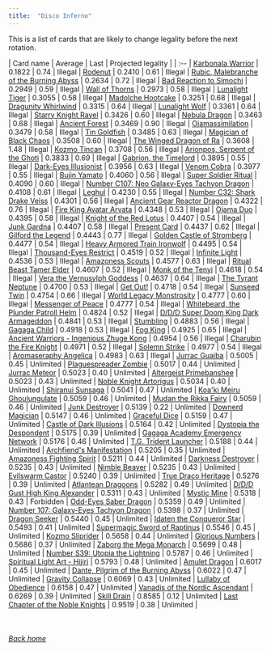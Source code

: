 ```yaml
---
title:  "Disco Inferno"
---
```


This is a list of cards that are likely to change legality before the next rotation.

| Card name | Average | Last | Projected legality |
| :-- |
[Karbonala Warrior](https://db.ygoprodeck.com/card/?search=Karbonala%20Warrior) | 0.1822 | 0.74 | Illegal |
[Rodenut](https://db.ygoprodeck.com/card/?search=Rodenut) | 0.2410 | 0.61 | Illegal |
[Rubic, Malebranche of the Burning Abyss](https://db.ygoprodeck.com/card/?search=Rubic,%20Malebranche%20of%20the%20Burning%20Abyss) | 0.2634 | 0.72 | Illegal |
[Bad Reaction to Simochi](https://db.ygoprodeck.com/card/?search=Bad%20Reaction%20to%20Simochi) | 0.2949 | 0.59 | Illegal |
[Wall of Thorns](https://db.ygoprodeck.com/card/?search=Wall%20of%20Thorns) | 0.2973 | 0.58 | Illegal |
[Lunalight Tiger](https://db.ygoprodeck.com/card/?search=Lunalight%20Tiger) | 0.3055 | 0.58 | Illegal |
[Madolche Hootcake](https://db.ygoprodeck.com/card/?search=Madolche%20Hootcake) | 0.3251 | 0.68 | Illegal |
[Dragunity Whirlwind](https://db.ygoprodeck.com/card/?search=Dragunity%20Whirlwind) | 0.3315 | 0.64 | Illegal |
[Lunalight Wolf](https://db.ygoprodeck.com/card/?search=Lunalight%20Wolf) | 0.3361 | 0.64 | Illegal |
[Starry Knight Rayel](https://db.ygoprodeck.com/card/?search=Starry%20Knight%20Rayel) | 0.3426 | 0.60 | Illegal |
[Nebula Dragon](https://db.ygoprodeck.com/card/?search=Nebula%20Dragon) | 0.3463 | 0.68 | Illegal |
[Ancient Forest](https://db.ygoprodeck.com/card/?search=Ancient%20Forest) | 0.3469 | 0.90 | Illegal |
[Ojamassimilation](https://db.ygoprodeck.com/card/?search=Ojamassimilation) | 0.3479 | 0.58 | Illegal |
[Tin Goldfish](https://db.ygoprodeck.com/card/?search=Tin%20Goldfish) | 0.3485 | 0.63 | Illegal |
[Magician of Black Chaos](https://db.ygoprodeck.com/card/?search=Magician%20of%20Black%20Chaos) | 0.3508 | 0.60 | Illegal |
[The Winged Dragon of Ra](https://db.ygoprodeck.com/card/?search=The%20Winged%20Dragon%20of%20Ra) | 0.3608 | 1.48 | Illegal |
[Kozmo Tincan](https://db.ygoprodeck.com/card/?search=Kozmo%20Tincan) | 0.3708 | 0.56 | Illegal |
[Arionpos, Serpent of the Ghoti](https://db.ygoprodeck.com/card/?search=Arionpos,%20Serpent%20of%20the%20Ghoti) | 0.3833 | 0.69 | Illegal |
[Gabrion, the Timelord](https://db.ygoprodeck.com/card/?search=Gabrion,%20the%20Timelord) | 0.3895 | 0.55 | Illegal |
[Dark-Eyes Illusionist](https://db.ygoprodeck.com/card/?search=Dark-Eyes%20Illusionist) | 0.3956 | 0.63 | Illegal |
[Venom Cobra](https://db.ygoprodeck.com/card/?search=Venom%20Cobra) | 0.3977 | 0.55 | Illegal |
[Bujin Yamato](https://db.ygoprodeck.com/card/?search=Bujin%20Yamato) | 0.4060 | 0.56 | Illegal |
[Super Soldier Ritual](https://db.ygoprodeck.com/card/?search=Super%20Soldier%20Ritual) | 0.4090 | 0.60 | Illegal |
[Number C107: Neo Galaxy-Eyes Tachyon Dragon](https://db.ygoprodeck.com/card/?search=Number%20C107:%20Neo%20Galaxy-Eyes%20Tachyon%20Dragon) | 0.4108 | 0.61 | Illegal |
[Leghul](https://db.ygoprodeck.com/card/?search=Leghul) | 0.4230 | 0.55 | Illegal |
[Number C32: Shark Drake Veiss](https://db.ygoprodeck.com/card/?search=Number%20C32:%20Shark%20Drake%20Veiss) | 0.4301 | 0.56 | Illegal |
[Ancient Gear Reactor Dragon](https://db.ygoprodeck.com/card/?search=Ancient%20Gear%20Reactor%20Dragon) | 0.4322 | 0.76 | Illegal |
[Fire King Avatar Arvata](https://db.ygoprodeck.com/card/?search=Fire%20King%20Avatar%20Arvata) | 0.4348 | 0.53 | Illegal |
[Ojama Duo](https://db.ygoprodeck.com/card/?search=Ojama%20Duo) | 0.4395 | 0.58 | Illegal |
[Knight of the Red Lotus](https://db.ygoprodeck.com/card/?search=Knight%20of%20the%20Red%20Lotus) | 0.4407 | 0.54 | Illegal |
[Junk Gardna](https://db.ygoprodeck.com/card/?search=Junk%20Gardna) | 0.4407 | 0.58 | Illegal |
[Present Card](https://db.ygoprodeck.com/card/?search=Present%20Card) | 0.4437 | 0.62 | Illegal |
[Gilford the Legend](https://db.ygoprodeck.com/card/?search=Gilford%20the%20Legend) | 0.4443 | 0.77 | Illegal |
[Golden Castle of Stromberg](https://db.ygoprodeck.com/card/?search=Golden%20Castle%20of%20Stromberg) | 0.4477 | 0.54 | Illegal |
[Heavy Armored Train Ironwolf](https://db.ygoprodeck.com/card/?search=Heavy%20Armored%20Train%20Ironwolf) | 0.4495 | 0.54 | Illegal |
[Thousand-Eyes Restrict](https://db.ygoprodeck.com/card/?search=Thousand-Eyes%20Restrict) | 0.4519 | 0.52 | Illegal |
[Infinite Light](https://db.ygoprodeck.com/card/?search=Infinite%20Light) | 0.4536 | 0.53 | Illegal |
[Amazoness Scouts](https://db.ygoprodeck.com/card/?search=Amazoness%20Scouts) | 0.4577 | 0.63 | Illegal |
[Ritual Beast Tamer Elder](https://db.ygoprodeck.com/card/?search=Ritual%20Beast%20Tamer%20Elder) | 0.4607 | 0.52 | Illegal |
[Monk of the Tenyi](https://db.ygoprodeck.com/card/?search=Monk%20of%20the%20Tenyi) | 0.4618 | 0.54 | Illegal |
[Vera the Vernusylph Goddess](https://db.ygoprodeck.com/card/?search=Vera%20the%20Vernusylph%20Goddess) | 0.4637 | 0.64 | Illegal |
[The Tyrant Neptune](https://db.ygoprodeck.com/card/?search=The%20Tyrant%20Neptune) | 0.4700 | 0.53 | Illegal |
[Get Out!](https://db.ygoprodeck.com/card/?search=Get%20Out!) | 0.4718 | 0.54 | Illegal |
[Sunseed Twin](https://db.ygoprodeck.com/card/?search=Sunseed%20Twin) | 0.4754 | 0.66 | Illegal |
[World Legacy Monstrosity](https://db.ygoprodeck.com/card/?search=World%20Legacy%20Monstrosity) | 0.4777 | 0.60 | Illegal |
[Messenger of Peace](https://db.ygoprodeck.com/card/?search=Messenger%20of%20Peace) | 0.4777 | 0.54 | Illegal |
[Whitebeard, the Plunder Patroll Helm](https://db.ygoprodeck.com/card/?search=Whitebeard,%20the%20Plunder%20Patroll%20Helm) | 0.4824 | 0.52 | Illegal |
[D/D/D Super Doom King Dark Armageddon](https://db.ygoprodeck.com/card/?search=D/D/D%20Super%20Doom%20King%20Dark%20Armageddon) | 0.4841 | 0.53 | Illegal |
[Stumbling](https://db.ygoprodeck.com/card/?search=Stumbling) | 0.4883 | 0.56 | Illegal |
[Gagaga Child](https://db.ygoprodeck.com/card/?search=Gagaga%20Child) | 0.4918 | 0.53 | Illegal |
[Fog King](https://db.ygoprodeck.com/card/?search=Fog%20King) | 0.4925 | 0.65 | Illegal |
[Ancient Warriors - Ingenious Zhuge Kong](https://db.ygoprodeck.com/card/?search=Ancient%20Warriors%20-%20Ingenious%20Zhuge%20Kong) | 0.4954 | 0.56 | Illegal |
[Charubin the Fire Knight](https://db.ygoprodeck.com/card/?search=Charubin%20the%20Fire%20Knight) | 0.4971 | 0.52 | Illegal |
[Solemn Strike](https://db.ygoprodeck.com/card/?search=Solemn%20Strike) | 0.4977 | 0.54 | Illegal |
[Aromaseraphy Angelica](https://db.ygoprodeck.com/card/?search=Aromaseraphy%20Angelica) | 0.4983 | 0.63 | Illegal |
[Jurrac Guaiba](https://db.ygoprodeck.com/card/?search=Jurrac%20Guaiba) | 0.5005 | 0.45 | Unlimited |
[Plaguespreader Zombie](https://db.ygoprodeck.com/card/?search=Plaguespreader%20Zombie) | 0.5017 | 0.44 | Unlimited |
[Jurrac Meteor](https://db.ygoprodeck.com/card/?search=Jurrac%20Meteor) | 0.5023 | 0.40 | Unlimited |
[Altergeist Primebanshee](https://db.ygoprodeck.com/card/?search=Altergeist%20Primebanshee) | 0.5023 | 0.43 | Unlimited |
[Noble Knight Artorigus](https://db.ygoprodeck.com/card/?search=Noble%20Knight%20Artorigus) | 0.5034 | 0.40 | Unlimited |
[Shiranui Sunsaga](https://db.ygoprodeck.com/card/?search=Shiranui%20Sunsaga) | 0.5041 | 0.47 | Unlimited |
[Koa'ki Meiru Ghoulungulate](https://db.ygoprodeck.com/card/?search=Koa'ki%20Meiru%20Ghoulungulate) | 0.5059 | 0.46 | Unlimited |
[Mudan the Rikka Fairy](https://db.ygoprodeck.com/card/?search=Mudan%20the%20Rikka%20Fairy) | 0.5059 | 0.46 | Unlimited |
[Junk Destroyer](https://db.ygoprodeck.com/card/?search=Junk%20Destroyer) | 0.5139 | 0.22 | Unlimited |
[Downerd Magician](https://db.ygoprodeck.com/card/?search=Downerd%20Magician) | 0.5147 | 0.46 | Unlimited |
[Graceful Dice](https://db.ygoprodeck.com/card/?search=Graceful%20Dice) | 0.5159 | 0.47 | Unlimited |
[Castle of Dark Illusions](https://db.ygoprodeck.com/card/?search=Castle%20of%20Dark%20Illusions) | 0.5164 | 0.42 | Unlimited |
[Dystopia the Despondent](https://db.ygoprodeck.com/card/?search=Dystopia%20the%20Despondent) | 0.5175 | 0.39 | Unlimited |
[Gagaga Academy Emergency Network](https://db.ygoprodeck.com/card/?search=Gagaga%20Academy%20Emergency%20Network) | 0.5176 | 0.46 | Unlimited |
[T.G. Trident Launcher](https://db.ygoprodeck.com/card/?search=T.G.%20Trident%20Launcher) | 0.5188 | 0.44 | Unlimited |
[Archfiend's Manifestation](https://db.ygoprodeck.com/card/?search=Archfiend's%20Manifestation) | 0.5205 | 0.35 | Unlimited |
[Amazoness Fighting Spirit](https://db.ygoprodeck.com/card/?search=Amazoness%20Fighting%20Spirit) | 0.5211 | 0.44 | Unlimited |
[Darkness Destroyer](https://db.ygoprodeck.com/card/?search=Darkness%20Destroyer) | 0.5235 | 0.43 | Unlimited |
[Nimble Beaver](https://db.ygoprodeck.com/card/?search=Nimble%20Beaver) | 0.5235 | 0.43 | Unlimited |
[Evilswarm Castor](https://db.ygoprodeck.com/card/?search=Evilswarm%20Castor) | 0.5240 | 0.39 | Unlimited |
[True Draco Heritage](https://db.ygoprodeck.com/card/?search=True%20Draco%20Heritage) | 0.5276 | 0.39 | Unlimited |
[Atlantean Dragoons](https://db.ygoprodeck.com/card/?search=Atlantean%20Dragoons) | 0.5282 | 0.49 | Unlimited |
[D/D/D Gust High King Alexander](https://db.ygoprodeck.com/card/?search=D/D/D%20Gust%20High%20King%20Alexander) | 0.5311 | 0.43 | Unlimited |
[Mystic Mine](https://db.ygoprodeck.com/card/?search=Mystic%20Mine) | 0.5318 | 0.43 | Forbidden |
[Odd-Eyes Saber Dragon](https://db.ygoprodeck.com/card/?search=Odd-Eyes%20Saber%20Dragon) | 0.5359 | 0.49 | Unlimited |
[Number 107: Galaxy-Eyes Tachyon Dragon](https://db.ygoprodeck.com/card/?search=Number%20107:%20Galaxy-Eyes%20Tachyon%20Dragon) | 0.5398 | 0.37 | Unlimited |
[Dragon Seeker](https://db.ygoprodeck.com/card/?search=Dragon%20Seeker) | 0.5440 | 0.45 | Unlimited |
[Idaten the Conqueror Star](https://db.ygoprodeck.com/card/?search=Idaten%20the%20Conqueror%20Star) | 0.5493 | 0.41 | Unlimited |
[Supermagic Sword of Raptinus](https://db.ygoprodeck.com/card/?search=Supermagic%20Sword%20of%20Raptinus) | 0.5546 | 0.45 | Unlimited |
[Kozmo Sliprider](https://db.ygoprodeck.com/card/?search=Kozmo%20Sliprider) | 0.5658 | 0.44 | Unlimited |
[Glorious Numbers](https://db.ygoprodeck.com/card/?search=Glorious%20Numbers) | 0.5686 | 0.37 | Unlimited |
[Zaborg the Mega Monarch](https://db.ygoprodeck.com/card/?search=Zaborg%20the%20Mega%20Monarch) | 0.5699 | 0.48 | Unlimited |
[Number S39: Utopia the Lightning](https://db.ygoprodeck.com/card/?search=Number%20S39:%20Utopia%20the%20Lightning) | 0.5787 | 0.46 | Unlimited |
[Spiritual Light Art - Hijiri](https://db.ygoprodeck.com/card/?search=Spiritual%20Light%20Art%20-%20Hijiri) | 0.5793 | 0.48 | Unlimited |
[Amulet Dragon](https://db.ygoprodeck.com/card/?search=Amulet%20Dragon) | 0.6017 | 0.45 | Unlimited |
[Dante, Pilgrim of the Burning Abyss](https://db.ygoprodeck.com/card/?search=Dante,%20Pilgrim%20of%20the%20Burning%20Abyss) | 0.6022 | 0.47 | Unlimited |
[Gravity Collapse](https://db.ygoprodeck.com/card/?search=Gravity%20Collapse) | 0.6069 | 0.43 | Unlimited |
[Lullaby of Obedience](https://db.ygoprodeck.com/card/?search=Lullaby%20of%20Obedience) | 0.6158 | 0.47 | Unlimited |
[Vanadis of the Nordic Ascendant](https://db.ygoprodeck.com/card/?search=Vanadis%20of%20the%20Nordic%20Ascendant) | 0.6269 | 0.39 | Unlimited |
[Skill Drain](https://db.ygoprodeck.com/card/?search=Skill%20Drain) | 0.8585 | 0.12 | Unlimited |
[Last Chapter of the Noble Knights](https://db.ygoprodeck.com/card/?search=Last%20Chapter%20of%20the%20Noble%20Knights) | 0.9519 | 0.38 | Unlimited |

<br>

###### [Back home](index)